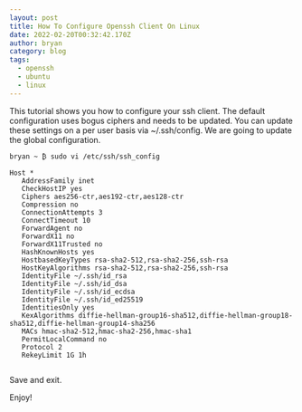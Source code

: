 ```yaml
---
layout: post
title: How To Configure Openssh Client On Linux
date: 2022-02-20T00:32:42.170Z
author: bryan
category: blog
tags:
  - openssh
  - ubuntu
  - linux
---
```

This tutorial shows you how to configure your ssh client. The default configuration uses bogus ciphers and needs to be updated. You can update these settings on a per user basis via ~/.ssh/config. We are going to update the global configuration.

```
bryan ~ ₿ sudo vi /etc/ssh/ssh_config

Host *
   AddressFamily inet
   CheckHostIP yes
   Ciphers aes256-ctr,aes192-ctr,aes128-ctr
   Compression no
   ConnectionAttempts 3
   ConnectTimeout 10
   ForwardAgent no
   ForwardX11 no
   ForwardX11Trusted no
   HashKnownHosts yes
   HostbasedKeyTypes rsa-sha2-512,rsa-sha2-256,ssh-rsa
   HostKeyAlgorithms rsa-sha2-512,rsa-sha2-256,ssh-rsa
   IdentityFile ~/.ssh/id_rsa
   IdentityFile ~/.ssh/id_dsa
   IdentityFile ~/.ssh/id_ecdsa
   IdentityFile ~/.ssh/id_ed25519
   IdentitiesOnly yes
   KexAlgorithms diffie-hellman-group16-sha512,diffie-hellman-group18-sha512,diffie-hellman-group14-sha256
   MACs hmac-sha2-512,hmac-sha2-256,hmac-sha1
   PermitLocalCommand no
   Protocol 2
   RekeyLimit 1G 1h
   
```

Save and exit.

Enjoy!